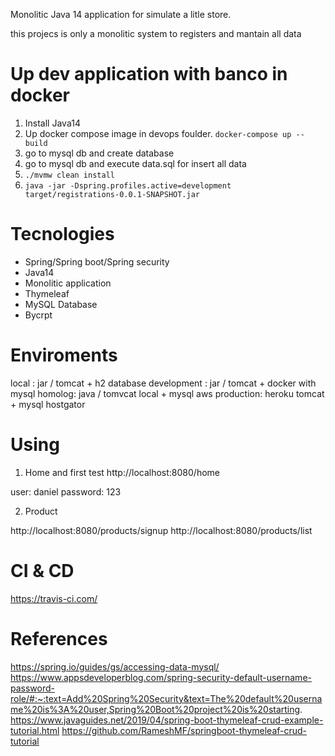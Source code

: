 Monolitic Java 14 application
for simulate a litle store.

this projecs is only a monolitic system to registers and mantain all data 
# Up dev application with banco in docker 
1. Install Java14
2. Up docker compose image in devops foulder.
`docker-compose up --build`
3. go to mysql db and create database 
4. go to mysql db and execute data.sql for insert all data  
5. `./mvmw clean install`
6. `java -jar -Dspring.profiles.active=development target/registrations-0.0.1-SNAPSHOT.jar`

# Tecnologies
<ul>
    <li>Spring/Spring boot/Spring security</li>
    <li>Java14</li>
    <li>Monolitic application</li>
    <li>Thymeleaf </li>
    <li>MySQL Database</li>
    <li>Bycrpt </li>
</ul>

# Enviroments 

local : jar / tomcat + h2 database
development : jar / tomcat + docker with mysql
homolog: java / tomvcat local + mysql aws 
production: heroku tomcat + mysql hostgator  

# Using

1. Home and first test
http://localhost:8080/home

user: daniel
password: 123 

2. Product 

http://localhost:8080/products/signup
http://localhost:8080/products/list


# CI & CD

https://travis-ci.com/

# References

https://spring.io/guides/gs/accessing-data-mysql/
https://www.appsdeveloperblog.com/spring-security-default-username-password-role/#:~:text=Add%20Spring%20Security&text=The%20default%20username%20is%3A%20user,Spring%20Boot%20project%20is%20starting.
https://www.javaguides.net/2019/04/spring-boot-thymeleaf-crud-example-tutorial.html
https://github.com/RameshMF/springboot-thymeleaf-crud-tutorial
